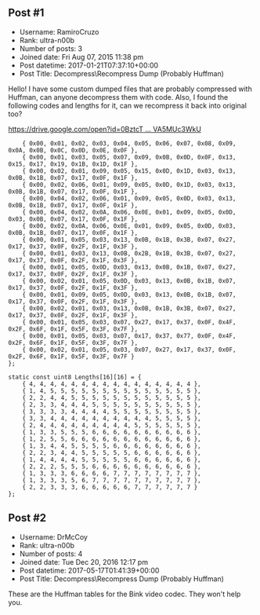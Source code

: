 ## Post #1
- Username: RamiroCruzo
- Rank: ultra-n00b
- Number of posts: 3
- Joined date: Fri Aug 07, 2015 11:38 pm
- Post datetime: 2017-01-21T07:37:10+00:00
- Post Title: Decompress\Recompress Dump (Probably Huffman)

Hello! I have some custom dumped files that are probably compressed with Huffman, can anyone decompress them with code. Also, I found the following codes and lengths for it, can we recompress it back into original too?

[https://drive.google.com/open?id=0BztcT ... VA5MUc3WkU](https://drive.google.com/open?id=0BztcTsrRA074RHJwLVA5MUc3WkU)

```
	{ 0x00, 0x01, 0x02, 0x03, 0x04, 0x05, 0x06, 0x07, 0x08, 0x09, 0x0A, 0x0B, 0x0C, 0x0D, 0x0E, 0x0F },
	{ 0x00, 0x01, 0x03, 0x05, 0x07, 0x09, 0x0B, 0x0D, 0x0F, 0x13, 0x15, 0x17, 0x19, 0x1B, 0x1D, 0x1F },
	{ 0x00, 0x02, 0x01, 0x09, 0x05, 0x15, 0x0D, 0x1D, 0x03, 0x13, 0x0B, 0x1B, 0x07, 0x17, 0x0F, 0x1F },
	{ 0x00, 0x02, 0x06, 0x01, 0x09, 0x05, 0x0D, 0x1D, 0x03, 0x13, 0x0B, 0x1B, 0x07, 0x17, 0x0F, 0x1F },
	{ 0x00, 0x04, 0x02, 0x06, 0x01, 0x09, 0x05, 0x0D, 0x03, 0x13, 0x0B, 0x1B, 0x07, 0x17, 0x0F, 0x1F },
	{ 0x00, 0x04, 0x02, 0x0A, 0x06, 0x0E, 0x01, 0x09, 0x05, 0x0D, 0x03, 0x0B, 0x07, 0x17, 0x0F, 0x1F },
	{ 0x00, 0x02, 0x0A, 0x06, 0x0E, 0x01, 0x09, 0x05, 0x0D, 0x03, 0x0B, 0x1B, 0x07, 0x17, 0x0F, 0x1F },
	{ 0x00, 0x01, 0x05, 0x03, 0x13, 0x0B, 0x1B, 0x3B, 0x07, 0x27, 0x17, 0x37, 0x0F, 0x2F, 0x1F, 0x3F },
	{ 0x00, 0x01, 0x03, 0x13, 0x0B, 0x2B, 0x1B, 0x3B, 0x07, 0x27, 0x17, 0x37, 0x0F, 0x2F, 0x1F, 0x3F },
	{ 0x00, 0x01, 0x05, 0x0D, 0x03, 0x13, 0x0B, 0x1B, 0x07, 0x27, 0x17, 0x37, 0x0F, 0x2F, 0x1F, 0x3F },
	{ 0x00, 0x02, 0x01, 0x05, 0x0D, 0x03, 0x13, 0x0B, 0x1B, 0x07, 0x17, 0x37, 0x0F, 0x2F, 0x1F, 0x3F },
	{ 0x00, 0x01, 0x09, 0x05, 0x0D, 0x03, 0x13, 0x0B, 0x1B, 0x07, 0x17, 0x37, 0x0F, 0x2F, 0x1F, 0x3F },
	{ 0x00, 0x02, 0x01, 0x03, 0x13, 0x0B, 0x1B, 0x3B, 0x07, 0x27, 0x17, 0x37, 0x0F, 0x2F, 0x1F, 0x3F },
	{ 0x00, 0x01, 0x05, 0x03, 0x07, 0x27, 0x17, 0x37, 0x0F, 0x4F, 0x2F, 0x6F, 0x1F, 0x5F, 0x3F, 0x7F },
	{ 0x00, 0x01, 0x05, 0x03, 0x07, 0x17, 0x37, 0x77, 0x0F, 0x4F, 0x2F, 0x6F, 0x1F, 0x5F, 0x3F, 0x7F },
	{ 0x00, 0x02, 0x01, 0x05, 0x03, 0x07, 0x27, 0x17, 0x37, 0x0F, 0x2F, 0x6F, 0x1F, 0x5F, 0x3F, 0x7F }
};

static const uint8 Lengths[16][16] = {
	{ 4, 4, 4, 4, 4, 4, 4, 4, 4, 4, 4, 4, 4, 4, 4, 4 },
	{ 1, 4, 5, 5, 5, 5, 5, 5, 5, 5, 5, 5, 5, 5, 5, 5 },
	{ 2, 2, 4, 4, 5, 5, 5, 5, 5, 5, 5, 5, 5, 5, 5, 5 },
	{ 2, 3, 3, 4, 4, 4, 5, 5, 5, 5, 5, 5, 5, 5, 5, 5 },
	{ 3, 3, 3, 3, 4, 4, 4, 4, 5, 5, 5, 5, 5, 5, 5, 5 },
	{ 3, 3, 4, 4, 4, 4, 4, 4, 4, 4, 4, 4, 5, 5, 5, 5 },
	{ 2, 4, 4, 4, 4, 4, 4, 4, 4, 4, 5, 5, 5, 5, 5, 5 },
	{ 1, 3, 3, 5, 5, 5, 6, 6, 6, 6, 6, 6, 6, 6, 6, 6 },
	{ 1, 2, 5, 5, 6, 6, 6, 6, 6, 6, 6, 6, 6, 6, 6, 6 },
	{ 1, 3, 4, 4, 5, 5, 5, 5, 6, 6, 6, 6, 6, 6, 6, 6 },
	{ 2, 2, 3, 4, 4, 5, 5, 5, 5, 5, 6, 6, 6, 6, 6, 6 },
	{ 1, 4, 4, 4, 4, 5, 5, 5, 5, 5, 6, 6, 6, 6, 6, 6 },
	{ 2, 2, 2, 5, 5, 5, 6, 6, 6, 6, 6, 6, 6, 6, 6, 6 },
	{ 1, 3, 3, 3, 6, 6, 6, 6, 7, 7, 7, 7, 7, 7, 7, 7 },
	{ 1, 3, 3, 3, 5, 6, 7, 7, 7, 7, 7, 7, 7, 7, 7, 7 },
	{ 2, 2, 3, 3, 3, 6, 6, 6, 6, 6, 7, 7, 7, 7, 7, 7 }
};

```
## Post #2
- Username: DrMcCoy
- Rank: ultra-n00b
- Number of posts: 4
- Joined date: Tue Dec 20, 2016 12:17 pm
- Post datetime: 2017-05-17T01:41:39+00:00
- Post Title: Decompress\Recompress Dump (Probably Huffman)

These are the Huffman tables for the Bink video codec. They won't help you.
